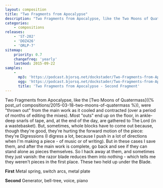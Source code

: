 ```yaml
---
layout: composition
title: "Two Fragments from Apocalypse"
description: "Two Fragments from Apocalypse, like the Two Moons of Quatermass, were thrown out from the main work as it cooled and contracted (over a period of months of editing the mixes)."
categories:
    - compositions
releases:
    - 'ST-202'
    - 'DOZ426'
    - 'ORLP-7'
sitemap:
    priority: 0.7
    changefreq: 'yearly'
    lastmod: 2015-09-22
samples:
    - 
      mp3: 'https://podcast.bjorsq.net/dockstader/Two-Fragments-from-Apocalypse-Second-Fragment.mp3'
      ogg: 'https://podcast.bjorsq.net/dockstader/Two-Fragments-from-Apocalypse-Second-Fragment.ogg'
      title: 'Two Fragments from Apocalypse - Second Fragment'  
---
```


Two Fragments from Apocalypse, like the [Two Moons of Quatermass]({% post_url compositions/2015-03-18-two-moons-of-quatermass %}), were "thrown out" from the main work as it cooled and contracted (over a period of months of editing the mixes). Most "outs" end up on the floor, in ankle-deep snarls of tape, and, at the end of the day, are gathered to The Lord (in a wastebasket). But, sometimes, whole blocks have to come out because, though they're good, they're hurting the forward motion of the piece: they're Digressions (I digress a lot, because I push in a lot of directions when I'm making a piece - of music or of writing). But in these cases I save them, and after the main work is complete, go back and see if they can stand alone as pieces themselves. So I hack away at them, and sometimes they just vanish: the razor blade reduces them into nothing - which tells me they weren't pieces in the first place. These two held up under the Blade.

**First**
Metal spring, switch arcs, metal plate

**Second**
Generator, bell-tree, voice, piano
